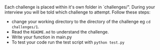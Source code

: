 Each challenge is placed within it's own folder in `challenges/". During your interview you will be told which challenge to attempt. Follow these steps:

- change your working directory to the directory of the challenge eg `cd challenges/1`.
- Read the `README.md` to understand the challenge.
- Write your function in main.py
- To test your code run the test script with `python test.py`